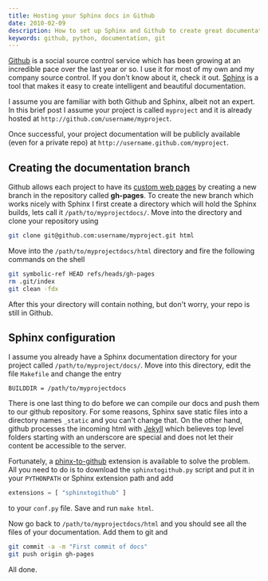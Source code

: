 ```yaml
---
title: Hosting your Sphinx docs in Github
date: 2010-02-09
description: How to set up Sphinx and Github to create great documentation for your project on Github servers
keywords: github, python, documentation, git
---
```


[Github](http://github.com/) is a social source control service which has been growing at an incredible pace over the last year or so. I use it for most of my own and my company source control. If you don't know about it, check it out.
[Sphinx](http://sphinx.pocoo.org/) is a tool that makes it easy to create intelligent and beautiful documentation.

I assume you are familiar with both Github and Sphinx, albeit not an expert. In this brief post I assume your project is called `myproject` and it is already hosted at `http://github.com/username/myproject`.

Once successful, your project documentation will be publicly available (even for a private repo) at `http://username.github.com/myproject`.

## Creating the documentation branch

Github allows each project to have its [custom web pages](http://pages.github.com/) by creating a new branch in the repository called **gh-pages**.
To create the new branch which works nicely with Sphinx I first create a directory which will hold the Sphinx builds, lets call it `/path/to/myprojectdocs/`. Move into the directory and clone your repository using

```bash
git clone git@github.com:username/myproject.git html
```

Move into the `/path/to/myprojectdocs/html` directory and fire the following commands on the shell

```bash
git symbolic-ref HEAD refs/heads/gh-pages
rm .git/index
git clean -fdx
```

After this your directory will contain nothing, but don't worry, your repo is still in Github.

## Sphinx configuration

I assume you already have a Sphinx documentation directory for your project called `/path/to/myproject/docs/`. Move into this directory, edit the file `Makefile` and change the entry

```
BUILDDIR = /path/to/myprojectdocs
```

There is one last thing to do before we can compile our docs and push them to our github repository. For some reasons, Sphinx save static files into a directory names `_static` and you can't change that. On the other hand, github processes the incoming html with [Jekyll](http://github.com/mojombo/jekyll) which believes top level folders starting with an underscore are special and does not let their content be accessible to the server.

Fortunately, a [phinx-to-github](http://github.com/michaeljones/sphinx-to-github) extension is available to solve the problem. All you need to do is to download the `sphinxtogithub.py` script and put it in your `PYTHONPATH` or Sphinx extension path and add

```python
extensions = [ "sphinxtogithub" ]
```

to your `conf.py` file. Save and run `make html`.

Now go back to `/path/to/myprojectdocs/html` and you should see all the files of your documentation. Add them to git and

```bash
git commit -a -m "First commit of docs"
git push origin gh-pages
```

All done.
